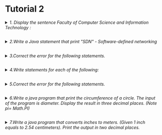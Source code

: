 # Tutorial 2 

<details><summary><i>
 1. Display the sentence Faculty of Computer Science and Information Technology : </summary></i>
  
### a. In one line using multiple Java statements
  
```bash
System.out.print("Faculty");
System.out.print("of");
System.out.print("Computer");
System.out.print("Science");
System.out.print("and");
System.out.print("Technology");
```
### b. In multiple lines using one Java statement
```bash
System.out.println("Faculty\n of\n Computer\n Science\n and\n Information\n Technology\n"); 
```
</details>

##
<details><summary><i>2.Write a Java statement that print "SDN" - Software-defined networking</summary></i>

##
```bash
System.out.println("\"SDN\" -Software-defined networking");
```
</details>

##
<details><summary><i>3.Correct the error for the following statements.</i></summary>

### Wrong Syntax
```bash
a.System.Println("Java Programming");
b.System.in.println("Introduction to Java!")
c.System.out.println("\t is the horizontal tab character");
d.system.out.println("Java is case sensitive!" );
```
### Corrected Syntax
```bash
a. System.out.println("Java Programming");
b. System.out.println("Introduction to Java!”);
c. System.out.println("\\t is the horizontal tab character”);
d. System.out.println("Java is case sensitive!”);
```
</details>

##
<details><summary><i>4.Write statements for each of the following:</i></summary>

##
```
a.Declare a variable that used to store the value of a matric number.
b.Declare a variable that used to store the value of π.
c.Initialize a variable named M with the value set to false.
d.Initialize a variable named P with the value set to 8800000000.
e.Initialize a variable named letter with the value set to U.
f.Declare a constant variable named PRO. The value of the constant variable is Java.
```
```bash
a. int matric_number;
b. final double pi=3.142;
c. boolean M=false;
d. long P= 8800000000L;
e. char letter= ‘U’;
f. final String PRO= "Java”;

```
</details>

##
<details><summary><i>5.Correct the error for the following statements. </i></summary>

### 5.a.
```bash
5.a.
final double AMOUNT = "32.5"; AMOUNT += 10;
System.out.println("The amount is " + AMOUNT);

```

### Corrected answer
```bash
double AMOUNT= "32.5”;
AMOUNT +=10;
System.out.println("The amount is ”+ AMOUNT);
```
### 5.b.
```bash
5.b.
string chapter = 'Summary'; 
System.out.println(chapter);

```

### Corrected answer
```bash
String chapter= "Summary”;
System.out.println(chapter);
```
### 5.c.
```bash
5.c.
int num;
++num++; num1 = num;

```

### Corrected answer
```bash
int num=0;
num++;
int num1= num;
```
### 5.d.
```bash
5.d.
int num = 3000; System.out.printf("%4.2f\n", num);

```

### Corrected answer
```bash
double num= 3000;
System.out.printf("%4.2f%n”,num);
```

### 5.e.
```bash
5.e.
String contact;
Scanner keyboard = new Scanner(System.out); contact = keyboard.nextLine();
```

### Corrected answer
```bash
String contact;
Scanner keyboard= new Scanner(System.in);
contact= keyboard.next();
```
</details>

##
<details><summary><i>6.Write a java program that print the circumference of a circle. The input of the program is diameter. Display the result in three decimal places. (Note pi= Math.PI)</i></summary>

##

```bash
import java.util.Scanner 

public class circumference{

    public static void main(String[]args){

        Scanner input= new Scanner(System.in);

        System.out.print("Enter diameter:");
        double diameter= input.nextDouble();

        double circum= diameter* Math.PI;

        System.out.printf("The circumference of the circle is %.3f%n",circum);

    }
}
```
</details>

##
<details><summary><i>7.Write a java program that converts inches to meters. (Given 1 inch equals to 2.54 centimeters). Print the output in two decimal places.</i></summary>

##

```bash
import java.util.Scanner 

public class circumference{

    public static void main(String[]args){

        Scanner input= new Scanner(System.in);

        System.out.print("Enter value in inch:");
        double inch= input.nextDouble();

        double cm= inch*2.54/100;

        System.out.printf("%.2f inches= %.2f meters%n",inch,cm);

    }
}
```
</details>


